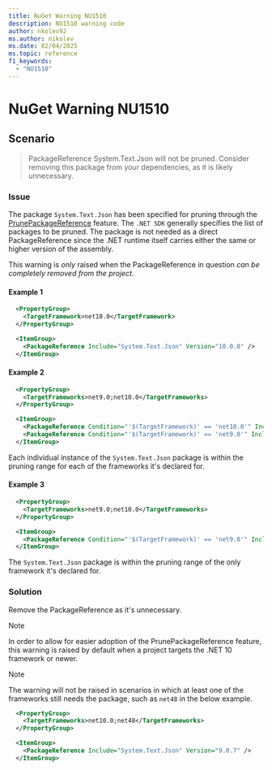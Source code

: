 ```yaml
---
title: NuGet Warning NU1510
description: NU1510 warning code
author: nkolev92
ms.author: nikolev
ms.date: 02/04/2025
ms.topic: reference
f1_keywords: 
  - "NU1510"
---
```


# NuGet Warning NU1510

## Scenario

> PackageReference System.Text.Json will not be pruned. Consider removing this package from your dependencies, as it is likely unnecessary.

### Issue

The package `System.Text.Json` has been specified for pruning through the [PrunePackageReference](../../consume-packages/Package-References-in-Project-Files.md#prunepackagereference) feature.
The `.NET SDK` generally specifies the list of packages to be pruned. The package is not needed as a direct PackageReference since the .NET runtime itself carries either the same or higher version of the assembly.

This warning is *only* raised when the PackageReference in question *can be completely removed from the project*.

#### Example 1

```xml
  <PropertyGroup>
    <TargetFramework>net10.0</TargetFramework>
  </PropertyGroup>

  <ItemGroup>
    <PackageReference Include="System.Text.Json" Version="10.0.0" />
  </ItemGroup>
```

#### Example 2

```xml
  <PropertyGroup>
    <TargetFrameworks>net9.0;net10.0</TargetFrameworks>
  </PropertyGroup>

  <ItemGroup>
    <PackageReference Condition="'$(TargetFramework)' == 'net10.0'" Include="System.Text.Json" Version="10.0.0" />
    <PackageReference Condition="'$(TargetFramework)' == 'net9.0'" Include="System.Text.Json" Version="9.0.0" />
  </ItemGroup>
```

Each individual instance of the `System.Text.Json` package is within the pruning range for each of the frameworks it's declared for.

#### Example 3

```xml
  <PropertyGroup>
    <TargetFrameworks>net9.0;net10.0</TargetFrameworks>
  </PropertyGroup>

  <ItemGroup>
    <PackageReference Condition="'$(TargetFramework)' == 'net9.0'" Include="System.Text.Json" Version="9.0.4" />
  </ItemGroup>
```

The `System.Text.Json` package is within the pruning range of the only framework it's declared for.

### Solution

Remove the PackageReference as it's unnecessary.

> [!NOTE]
> In order to allow for easier adoption of the PrunePackageReference feature, this warning is raised by default when a project targets the .NET 10 framework or newer.

> [!NOTE]
> The warning will not be raised in scenarios in which at least one of the frameworks still needs the package, such as `net48` in the below example.
>
> ```xml
>   <PropertyGroup>
>     <TargetFrameworks>net10.0;net48</TargetFrameworks>
>   </PropertyGroup>
> 
>   <ItemGroup>
>     <PackageReference Include="System.Text.Json" Version="9.0.7" />
>   </ItemGroup>
> ```
